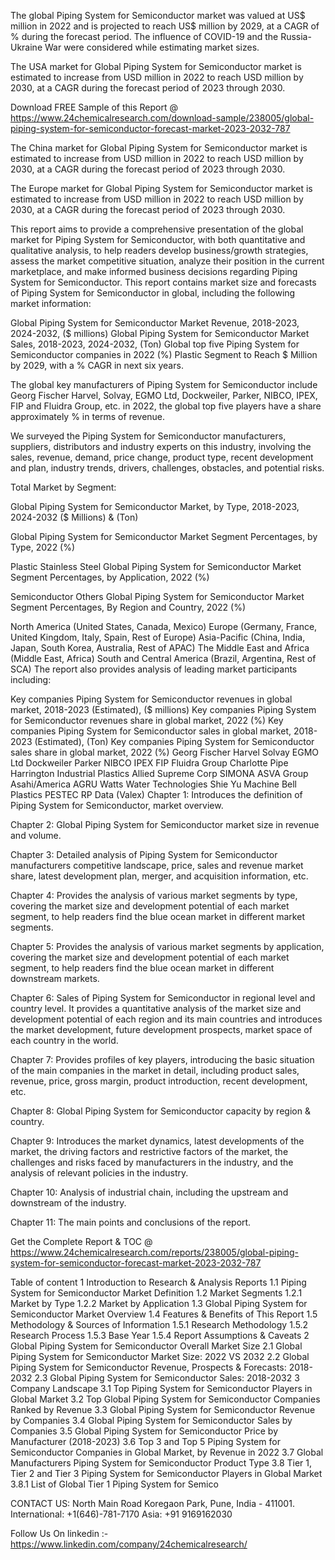 The global Piping System for Semiconductor market was valued at US$ million in 2022 and is projected to reach US$ million by 2029, at a CAGR of % during the forecast period. The influence of COVID-19 and the Russia-Ukraine War were considered while estimating market sizes.

The USA market for Global Piping System for Semiconductor market is estimated to increase from USD million in 2022 to reach USD million by 2030, at a CAGR during the forecast period of 2023 through 2030.

Download FREE Sample of this Report @ https://www.24chemicalresearch.com/download-sample/238005/global-piping-system-for-semiconductor-forecast-market-2023-2032-787

The China market for Global Piping System for Semiconductor market is estimated to increase from USD million in 2022 to reach USD million by 2030, at a CAGR during the forecast period of 2023 through 2030.

The Europe market for Global Piping System for Semiconductor market is estimated to increase from USD million in 2022 to reach USD million by 2030, at a CAGR during the forecast period of 2023 through 2030.

This report aims to provide a comprehensive presentation of the global market for Piping System for Semiconductor, with both quantitative and qualitative analysis, to help readers develop business/growth strategies, assess the market competitive situation, analyze their position in the current marketplace, and make informed business decisions regarding Piping System for Semiconductor. This report contains market size and forecasts of Piping System for Semiconductor in global, including the following market information:

Global Piping System for Semiconductor Market Revenue, 2018-2023, 2024-2032, ($ millions)
Global Piping System for Semiconductor Market Sales, 2018-2023, 2024-2032, (Ton)
Global top five Piping System for Semiconductor companies in 2022 (%)
Plastic Segment to Reach $ Million by 2029, with a % CAGR in next six years.

The global key manufacturers of Piping System for Semiconductor include Georg Fischer Harvel, Solvay, EGMO Ltd, Dockweiler, Parker, NIBCO, IPEX, FIP and Fluidra Group, etc. in 2022, the global top five players have a share approximately % in terms of revenue.

We surveyed the Piping System for Semiconductor manufacturers, suppliers, distributors and industry experts on this industry, involving the sales, revenue, demand, price change, product type, recent development and plan, industry trends, drivers, challenges, obstacles, and potential risks.

Total Market by Segment:

Global Piping System for Semiconductor Market, by Type, 2018-2023, 2024-2032 ($ Millions) & (Ton)

Global Piping System for Semiconductor Market Segment Percentages, by Type, 2022 (%)

Plastic
Stainless Steel
Global Piping System for Semiconductor Market Segment Percentages, by Application, 2022 (%)

Semiconductor
Others
Global Piping System for Semiconductor Market Segment Percentages, By Region and Country, 2022 (%)

North America (United States, Canada, Mexico)
Europe (Germany, France, United Kingdom, Italy, Spain, Rest of Europe)
Asia-Pacific (China, India, Japan, South Korea, Australia, Rest of APAC)
The Middle East and Africa (Middle East, Africa)
South and Central America (Brazil, Argentina, Rest of SCA)
The report also provides analysis of leading market participants including:

Key companies Piping System for Semiconductor revenues in global market, 2018-2023 (Estimated), ($ millions)
Key companies Piping System for Semiconductor revenues share in global market, 2022 (%)
Key companies Piping System for Semiconductor sales in global market, 2018-2023 (Estimated), (Ton)
Key companies Piping System for Semiconductor sales share in global market, 2022 (%)
Georg Fischer Harvel
Solvay
EGMO Ltd
Dockweiler
Parker
NIBCO
IPEX
FIP
Fluidra Group
Charlotte Pipe
Harrington Industrial Plastics
Allied Supreme Corp
SIMONA
ASVA Group
Asahi/America
AGRU
Watts Water Technologies
Shie Yu Machine
Bell Plastics
PESTEC
RP Data (Valex)
Chapter 1: Introduces the definition of Piping System for Semiconductor, market overview.

Chapter 2: Global Piping System for Semiconductor market size in revenue and volume.

Chapter 3: Detailed analysis of Piping System for Semiconductor manufacturers competitive landscape, price, sales and revenue market share, latest development plan, merger, and acquisition information, etc.

Chapter 4: Provides the analysis of various market segments by type, covering the market size and development potential of each market segment, to help readers find the blue ocean market in different market segments.

Chapter 5: Provides the analysis of various market segments by application, covering the market size and development potential of each market segment, to help readers find the blue ocean market in different downstream markets.

Chapter 6: Sales of Piping System for Semiconductor in regional level and country level. It provides a quantitative analysis of the market size and development potential of each region and its main countries and introduces the market development, future development prospects, market space of each country in the world.

Chapter 7: Provides profiles of key players, introducing the basic situation of the main companies in the market in detail, including product sales, revenue, price, gross margin, product introduction, recent development, etc.

Chapter 8: Global Piping System for Semiconductor capacity by region & country.

Chapter 9: Introduces the market dynamics, latest developments of the market, the driving factors and restrictive factors of the market, the challenges and risks faced by manufacturers in the industry, and the analysis of relevant policies in the industry.

Chapter 10: Analysis of industrial chain, including the upstream and downstream of the industry.

Chapter 11: The main points and conclusions of the report.

Get the Complete Report & TOC @ https://www.24chemicalresearch.com/reports/238005/global-piping-system-for-semiconductor-forecast-market-2023-2032-787

Table of content
1 Introduction to Research & Analysis Reports
1.1 Piping System for Semiconductor Market Definition
1.2 Market Segments
1.2.1 Market by Type
1.2.2 Market by Application
1.3 Global Piping System for Semiconductor Market Overview
1.4 Features & Benefits of This Report
1.5 Methodology & Sources of Information
1.5.1 Research Methodology
1.5.2 Research Process
1.5.3 Base Year
1.5.4 Report Assumptions & Caveats
2 Global Piping System for Semiconductor Overall Market Size
2.1 Global Piping System for Semiconductor Market Size: 2022 VS 2032
2.2 Global Piping System for Semiconductor Revenue, Prospects & Forecasts: 2018-2032
2.3 Global Piping System for Semiconductor Sales: 2018-2032
3 Company Landscape
3.1 Top Piping System for Semiconductor Players in Global Market
3.2 Top Global Piping System for Semiconductor Companies Ranked by Revenue
3.3 Global Piping System for Semiconductor Revenue by Companies
3.4 Global Piping System for Semiconductor Sales by Companies
3.5 Global Piping System for Semiconductor Price by Manufacturer (2018-2023)
3.6 Top 3 and Top 5 Piping System for Semiconductor Companies in Global Market, by Revenue in 2022
3.7 Global Manufacturers Piping System for Semiconductor Product Type
3.8 Tier 1, Tier 2 and Tier 3 Piping System for Semiconductor Players in Global Market
3.8.1 List of Global Tier 1 Piping System for Semico

CONTACT US:
North Main Road Koregaon Park, Pune, India - 411001.
International: +1(646)-781-7170
Asia: +91 9169162030

Follow Us On linkedin :- https://www.linkedin.com/company/24chemicalresearch/
